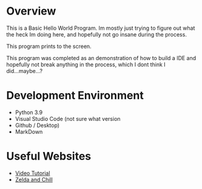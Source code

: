 # Overview

This is a Basic Hello World Program. Im mostly just trying to figure out what the heck Im doing here, and hopefully not go insane during the process.

This program prints to the screen.

This program was completed as an demonstration of how to build a IDE and hopefully not break anything in the process, which I dont think I did...maybe...?


# Development Environment
* Python 3.9
* Visual Studio Code (not sure what version
* Github / Desktop)
* MarkDown

# Useful Websites

* [Video Tutorial](https://cdnapisec.kaltura.com/html5/html5lib/v2.101/mwEmbedFrame.php/p/1157612/uiconf_id/47306393/entry_id/1_zyyx43ke?wid=_1157612&iframeembed=true&playerId=kaltura_player_1687278321&entry_id=1_zyyx43ke)
* [Zelda and Chill](https://www.youtube.com/watch?v=rJlY1uKL87k)